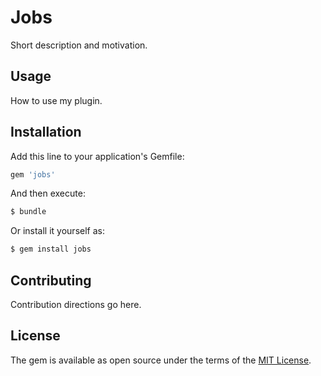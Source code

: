 # Jobs
Short description and motivation.

## Usage
How to use my plugin.

## Installation
Add this line to your application's Gemfile:

```ruby
gem 'jobs'
```

And then execute:
```bash
$ bundle
```

Or install it yourself as:
```bash
$ gem install jobs
```

## Contributing
Contribution directions go here.

## License
The gem is available as open source under the terms of the [MIT License](http://opensource.org/licenses/MIT).
